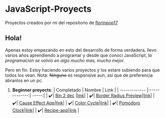 # JavaScript-Proyects
Proyectos creados por mi del repositorio de [florinpop17](https://github.com/florinpop17/app-ideas.git)

## Hola! 
Apenas estoy empezando en esto del desarrollo de forma verdadera, llevo varios años aprendiendo a programar y desde que conoci JavaScript, *la programacion se volvio en algo mucho mas, mucho mejor.*

Pero en fin. Estoy haciendo varios proyectos y los estare subiendo para que todos los vean.
Nota: ~~Ninguno~~ es responsive aun, asi que de preferencia abranlos en un pc.


1. **Beginner proyects**:
    | Completado    | Nombre        | Link  |
    | ------------- |:-------------:| -----:|
    | :heavy_check_mark:| [Bin 2 dec](https://github.com/SevroAuBarca/JavaScript-Proyects/tree/main/1.-Beginner/binarioADecimal 'Repositorio') |[link]()|
    | :heavy_check_mark:| [Border Radius Preview](https://github.com/SevroAuBarca/JavaScript-Proyects/tree/main/1.-Beginner/Border%20Radius%20Preview)|[link]()|
    | :heavy_check_mark:| [Cause Effect App](https://github.com/SevroAuBarca/JavaScript-Proyects/tree/main/1.-Beginner/Cause%20Effect%20app)|[link]()|
    | :heavy_check_mark:| [Color Cycle](https://github.com/SevroAuBarca/JavaScript-Proyects/tree/main/1.-Beginner/Color%20Cycle)|[link](https://java-script-proyects.vercel.app)|
    | :heavy_check_mark:| [Pomodoro Clock](https://github.com/SevroAuBarca/JavaScript-Proyects/tree/main/1.-Beginner/Pomodoro%20Clock)|[link](https://pomodoro-clock-cyan.vercel.app)|
    | :heavy_check_mark:| [Recipe-app](https://github.com/SevroAuBarca/JavaScript-Proyects/tree/main/1.-Beginner/Recipe-app)|[link](https://random-meal-generator-sable.vercel.app) |
